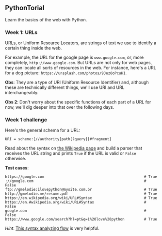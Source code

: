 ## PythonTorial
Learn the basics of the web with Python.

### Week 1: URLs

URLs, or Uniform Resource Locators, are strings of text we use to identify a certain thing inside the web. 

For example, the URL for the google page is `www.google.com`, or, more completely, `http://www.google.com`. But URLs are not only for web pages, they can locate all sorts of resources in the web. For instance, here's a URL for a dog picture: `https://unsplash.com/photos/9JuzOoPcuHI`.

**Obs**: They are a type of URI (Uniform Resource Identifier) and, although these are technically different things, we'll use URI and URL interchangeably.

**Obs 2**: Don't worry about the specific functions of each part of a URL for now, we'll dig deeper into that over the following days.

### Week 1 challenge
Here's the general schema for a URL:
```
URI = scheme:[//authority]path[?query][#fragment]
```
Read about the syntax on [the Wikipedia page](https://en.wikipedia.org/wiki/URL#Syntax) and build a parser that receives the URL string and prints `True` if the URL is valid or `False` otherwise.

**Test cases**:
```
https://google.com                                              # True
://google.com                                                   # False
ftp://gmelodie:ilovepython@mysite.com.br                        # True
http://gmelodie.me/resume.pdf                                   # True
https://en.wikipedia.org/wiki/URL#Syntax                        # True
https://en.#wikipedia.org/wiki/URL#Syntax                       # False
google.com                                                      # False
https://www.google.com/search?hl=pt&q=i%20love%20python         # True
```

*Hint*: [This syntax analyzing flow](https://en.wikipedia.org/wiki/URL#/media/File:URI_syntax_diagram.svg) is very helpful.


